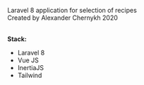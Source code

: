 Laravel 8 application for selection of recipes <br>
Created by Alexander Chernykh 2020 <br><br>

<b>Stack:</b>
<ul>
  <li>Laravel 8</li>
  <li>Vue JS</li>
  <li>InertiaJS</li>
  <li>Tailwind</li>
</ul>
